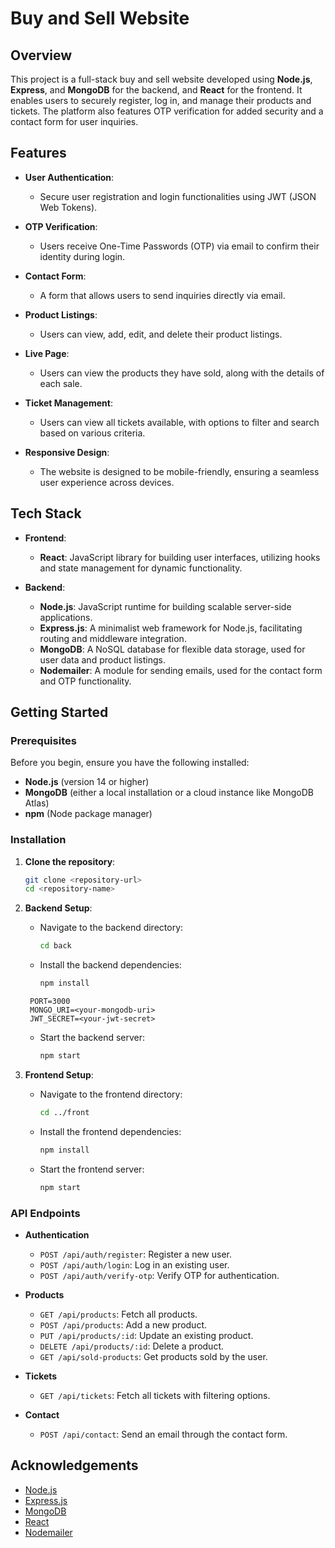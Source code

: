 
# Buy and Sell Website

## Overview

This project is a full-stack buy and sell website developed using **Node.js**, **Express**, and **MongoDB** for the backend, and **React** for the frontend. It enables users to securely register, log in, and manage their products and tickets. The platform also features OTP verification for added security and a contact form for user inquiries.

## Features

- **User Authentication**: 
  - Secure user registration and login functionalities using JWT (JSON Web Tokens).
  
- **OTP Verification**: 
  - Users receive One-Time Passwords (OTP) via email to confirm their identity during login.

- **Contact Form**: 
  - A form that allows users to send inquiries directly via email.

- **Product Listings**: 
  - Users can view, add, edit, and delete their product listings.

- **Live Page**: 
  - Users can view the products they have sold, along with the details of each sale.

- **Ticket Management**: 
  - Users can view all tickets available, with options to filter and search based on various criteria.

- **Responsive Design**: 
  - The website is designed to be mobile-friendly, ensuring a seamless user experience across devices.

## Tech Stack

- **Frontend**: 
  - **React**: JavaScript library for building user interfaces, utilizing hooks and state management for dynamic functionality.
  
- **Backend**: 
  - **Node.js**: JavaScript runtime for building scalable server-side applications.
  - **Express.js**: A minimalist web framework for Node.js, facilitating routing and middleware integration.
  - **MongoDB**: A NoSQL database for flexible data storage, used for user data and product listings.
  - **Nodemailer**: A module for sending emails, used for the contact form and OTP functionality.

## Getting Started

### Prerequisites

Before you begin, ensure you have the following installed:

- **Node.js** (version 14 or higher)
- **MongoDB** (either a local installation or a cloud instance like MongoDB Atlas)
- **npm** (Node package manager)

### Installation

1. **Clone the repository**:
   ```bash
   git clone <repository-url>
   cd <repository-name>
   ```

2. **Backend Setup**:
   - Navigate to the backend directory:
     ```bash
     cd back
     ```
   - Install the backend dependencies:
     ```bash
     npm install

    ```
     PORT=3000
     MONGO_URI=<your-mongodb-uri>
     JWT_SECRET=<your-jwt-secret>
     ```
   - Start the backend server:
     ```bash
     npm start
     ```

3. **Frontend Setup**:
   - Navigate to the frontend directory:
     ```bash
     cd ../front
     ```
   - Install the frontend dependencies:
     ```bash
     npm install
     ```
   - Start the frontend server:
     ```bash
     npm start
     ```

### API Endpoints

- **Authentication**
  - `POST /api/auth/register`: Register a new user.
  - `POST /api/auth/login`: Log in an existing user.
  - `POST /api/auth/verify-otp`: Verify OTP for authentication.

- **Products**
  - `GET /api/products`: Fetch all products.
  - `POST /api/products`: Add a new product.
  - `PUT /api/products/:id`: Update an existing product.
  - `DELETE /api/products/:id`: Delete a product.
  - `GET /api/sold-products`: Get products sold by the user.

- **Tickets**
  - `GET /api/tickets`: Fetch all tickets with filtering options.

- **Contact**
  - `POST /api/contact`: Send an email through the contact form.

## Acknowledgements

- [Node.js](https://nodejs.org/)
- [Express.js](https://expressjs.com/)
- [MongoDB](https://www.mongodb.com/)
- [React](https://reactjs.org/)
- [Nodemailer](https://nodemailer.com/)